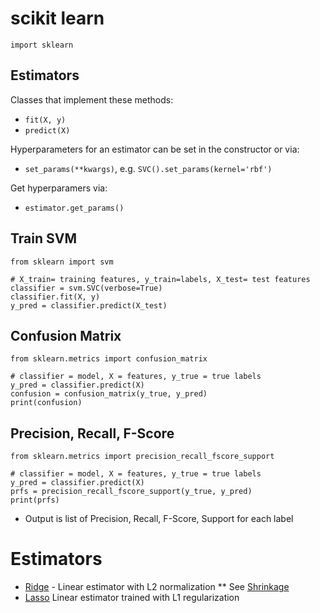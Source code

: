# scikit learn

```
import sklearn
```

## Estimators

Classes that implement these methods:
* `fit(X, y)`
* `predict(X)`

Hyperparameters for an estimator can be set in the constructor or via:
* `set_params(**kwargs)`, e.g. `SVC().set_params(kernel='rbf')`

Get hyperparamers via:
* `estimator.get_params()`

## Train SVM

```
from sklearn import svm

# X_train= training features, y_train=labels, X_test= test features
classifier = svm.SVC(verbose=True)
classifier.fit(X, y)
y_pred = classifier.predict(X_test)
```

## Confusion Matrix

```
from sklearn.metrics import confusion_matrix

# classifier = model, X = features, y_true = true labels
y_pred = classifier.predict(X)
confusion = confusion_matrix(y_true, y_pred)
print(confusion)
```

## Precision, Recall, F-Score

```
from sklearn.metrics import precision_recall_fscore_support

# classifier = model, X = features, y_true = true labels
y_pred = classifier.predict(X)
prfs = precision_recall_fscore_support(y_true, y_pred)
print(prfs)
```

* Output is list of Precision, Recall, F-Score, Support for each label

# Estimators

* [Ridge](http://scikit-learn.org/stable/modules/generated/sklearn.linear_model.Ridge.html#sklearn.linear_model.Ridge) - Linear estimator with L2 normalization
** See [Shrinkage](http://scikit-learn.org/stable/tutorial/statistical_inference/supervised_learning.html#shrinkage)
* [Lasso](http://scikit-learn.org/stable/modules/generated/sklearn.linear_model.Lasso.html#sklearn.linear_model.Lasso) Linear estimator trained with L1 regularization
